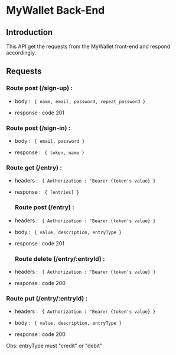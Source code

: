 # MyWallet Back-End

## Introduction

This API get the requests from the MyWallet front-end and respond accordingly.

## Requests

### Route post (/sign-up) :

- body : <code>
  {
  name,
  email,
  password,
  repeat_password
  }
  </code>

- response : code 201

### Route post (/sign-in) :

- body : <code>
  {
  email,
  password
  }
  </code>

- response : <code>
  {
  token,
  name
  }
  </code>

### Route get (/entry) :

- headers : <code>
  {
  Authorization : "Bearer {token's value}
  }
  </code>

- response : <code>
  {
  [entries]
  }
  </code>

  ### Route post (/entry) :

- headers : <code>
  {
  Authorization : "Bearer {token's value}
  }
  </code>

- body : <code>
  {
  value, description, entryType
  }
  </code>

- response : code 201

  ### Route delete (/entry/:entryId) :

- headers : <code>
  {
  Authorization : "Bearer {token's value}
  }
  </code>

- response : code 200

### Route put (/entry/:entryId) :

- headers : <code>
  {
  Authorization : "Bearer {token's value}
  }
  </code>

- body : <code>
  {
  value, description, entryType
  }
  </code>

- response : code 200

Obs: entryType must "credit" or "debit"
